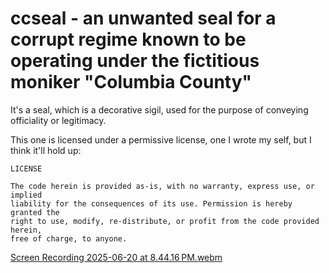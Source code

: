 # ccseal - an unwanted seal for a corrupt regime known to be operating under the fictitious moniker "Columbia County"

It's a seal, which is a decorative sigil, used for the purpose of conveying 
officiality or legitimacy.

This one is licensed under a permissive license, one I wrote my self, but I 
think it'll hold up:

    LICENSE
    
    The code herein is provided as-is, with no warranty, express use, or implied 
    liability for the consequences of its use. Permission is hereby granted the 
    right to use, modify, re-distribute, or profit from the code provided herein,
    free of charge, to anyone.

[Screen Recording 2025-06-20 at 8.44.16 PM.webm](https://github.com/user-attachments/assets/ba0e3c58-7ccc-4fbc-a2d0-0c306538764a)
